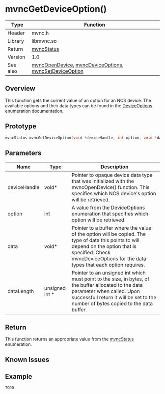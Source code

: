 # mvncGetDeviceOption()

Type|Function
------------ | -------------
Header|mvnc.h
Library| libmvnc.so
Return|[mvncStatus](mvncStatus.md)
Version|1.0
See also|[mvncOpenDevice](mvncOpenDevice.md), [mvncDeviceOptions](mvncDeviceOptions.md), [mvncSetDeviceOption](mvncSetDeviceOption.md)

## Overview
This function gets the current value of an option for an NCS device.  The available options and their data types can be found in the [DeviceOptions](mvncDeviceOptions.md) enumeration documentation.

## Prototype

```C
mvncStatus mvncGetDeviceOption(void *deviceHandle, int option, void *data, unsigned int *datalength);
```
## Parameters

Name|Type|Description
----|----|-----------
deviceHandle|void\*|Pointer to opaque device data type that was initialized with the mvncOpenDevice() function. This specifies which NCS device's option will be retrieved.
option|int|A value from the DeviceOptions enumeration that specifies which option will be retrieved.
data|void\*|Pointer to a buffer where the value of the option will be copied.  The type of data this points to will depend on the option that is specified.  Check mvncDeviceOptions for the data types that each option requires.
dataLength|unsigned int \*| Pointer to an unsigned int which must point to the size, in bytes, of the buffer allocated to the data parameter when called.  Upon successfull return it will be set to the number of bytes copied to the data buffer.

## Return
This function returns an appropriate value from the [mvncStatus](mvncStatus.md) enumeration.

## Known Issues

## Example
```C
TODO
```
